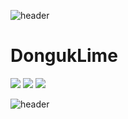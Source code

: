 ![header](https://capsule-render.vercel.app/api?type=rounded&color=auto&height=300&section=header&text=DongukLim&fontSize=90)
# DongukLime

<a><img src="https://img.shields.io/badge/Java-007396?style=flat&logo=Java&logoColor=white"/></a> <a><img src="https://img.shields.io/badge/JavaScript-yellow?style=flat&logo=JavaScript&logoColor=white"/></a> <a><img src="https://img.shields.io/badge/Vue-green?style=flat&logo=Vue.js&logoColor=white"/></a>

![header](https://capsule-render.vercel.app/api?type=slice&color=auto&height=300&section=footer&text=DongukLim&fontSize=90)
